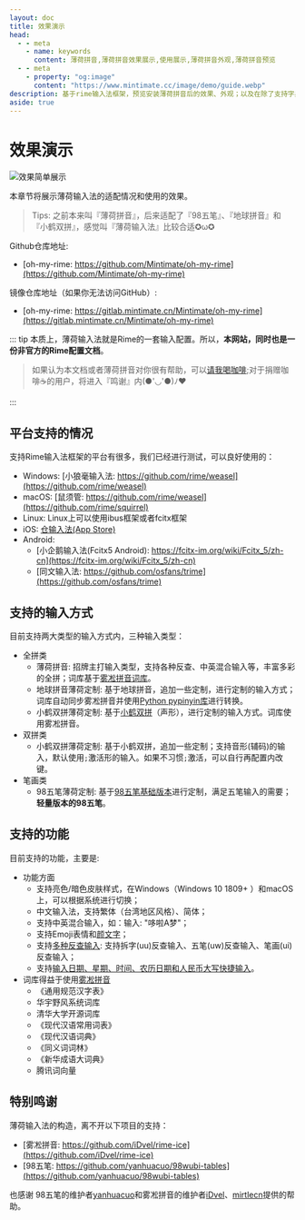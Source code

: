 ```yaml
---
layout: doc
title: 效果演示
head:
  - - meta
    - name: keywords
      content: 薄荷拼音,薄荷拼音效果展示,使用展示,薄荷拼音外观,薄荷拼音预览
  - - meta
    - property: "og:image"
      content: "https://www.mintimate.cc/image/demo/guide.webp"
description: 基于rime输入法框架，预览安装薄荷拼音后的效果、外观；以及在除了支持字典功能外，支持的特定功能和，如：Emoji、支持拆字反查输入、五笔反查输入、笔画反查输入等。
aside: true
---
```

# 效果演示
![效果简单展示](/image/demo/guide.webp)

本章节将展示薄荷输入法的适配情况和使用的效果。

> Tips: 之前本来叫『薄荷拼音』，后来适配了『98五笔』、『地球拼音』和『小鹤双拼』，感觉叫『薄荷输入法』比较合适✪ω✪

Github仓库地址: 
- [oh-my-rime: https://github.com/Mintimate/oh-my-rime](https://github.com/Mintimate/oh-my-rime)

镜像仓库地址（如果你无法访问GitHub）: 
- [oh-my-rime: https://gitlab.mintimate.cn/Mintimate/oh-my-rime](https://gitlab.mintimate.cn/Mintimate/oh-my-rime)

::: tip
本质上，薄荷输入法就是Rime的一套输入配置。所以，**本网站，同时也是一份非官方的Rime配置文档**。

> 如果认为本文档或者薄荷拼音对你很有帮助，可以[请我喝咖啡](https://afdian.net/a/mintimate);对于捐赠咖啡☕️的用户，将进入『鸣谢』内(●'◡'●)ﾉ♥

:::

## 平台支持的情况
支持Rime输入法框架的平台有很多，我们已经进行测试，可以良好使用的：
- Windows: [小狼毫输入法: https://github.com/rime/weasel](https://github.com/rime/weasel)
- macOS: [鼠须管: https://github.com/rime/weasel](https://github.com/rime/squirrel)
- Linux: Linux上可以使用ibus框架或者fcitx框架
- iOS: [仓输入法(App Store)](https://apps.apple.com/cn/app/%E4%BB%93%E8%BE%93%E5%85%A5%E6%B3%95/id6446617683)
- Android: 
  - [小企鹅输入法(Fcitx5 Android): https://fcitx-im.org/wiki/Fcitx_5/zh-cn](https://fcitx-im.org/wiki/Fcitx_5/zh-cn)
  - [同文输入法: https://github.com/osfans/trime](https://github.com/osfans/trime)

## 支持的输入方式
目前支持两大类型的输入方式内，三种输入类型：
- 全拼类
  - 薄荷拼音: 招牌主打输入类型，支持各种反查、中英混合输入等，丰富多彩的全拼；词库基于[雾凇拼音词库](https://github.com/iDvel/rime-ice)。
  - 地球拼音薄荷定制: 基于地球拼音，追加一些定制，进行定制的输入方式；词库自动同步雾凇拼音并使用[Python pypinyin库](https://pypinyin.readthedocs.io/)进行转换。
  - 小鹤双拼薄荷定制: 基于[小鹤双拼](https://flypy.com/)（声形），进行定制的输入方式。词库使用雾凇拼音。
- 双拼类
  - 小鹤双拼薄荷定制: 基于小鹤双拼，追加一些定制；支持音形(辅码)的输入，默认使用`;`激活形的输入。如果不习惯`;`激活，可以自行再配置内改键。
- 笔画类
  - 98五笔薄荷定制: 基于[98五笔基础版本](https://github.com/yanhuacuo/98wubi-tables)进行定制，满足五笔输入的需要；**轻量版本的98五笔**。

## 支持的功能
目前支持的功能，主要是:
- 功能方面
  - 支持亮色/暗色皮肤样式，在Windows（Windows 10 1809+ ）和macOS上，可以根据系统进行切换；
  - 中文输入法，支持繁体（台湾地区风格）、简体；
  - 支持中英混合输入，如：输入: "哆啦A梦"；
  - 支持Emoji表情和[颜文字](kaomoji.html)；
  - 支持[多种反查输入](reverseWords.html): 支持拆字(uu)反查输入、五笔(uw)反查输入、笔画(ui)反查输入；
  - 支持[输入日期、星期、时间、农历日期和人民币大写快捷输入](funcKeys.html)。
- 词库得益于使用[雾凇拼音](https://github.com/iDvel/rime-ice)
  - 《通用规范汉字表》
  - 华宇野风系统词库
  - 清华大学开源词库
  - 《现代汉语常用词表》
  - 《现代汉语词典》
  - 《同义词词林》
  - 《新华成语大词典》
  - 腾讯词向量

## 特别鸣谢
薄荷输入法的构造，离不开以下项目的支持：
- [雾凇拼音: https://github.com/iDvel/rime-ice](https://github.com/iDvel/rime-ice)
- [98五笔: https://github.com/yanhuacuo/98wubi-tables](https://github.com/yanhuacuo/98wubi-tables)

也感谢 98五笔的维护者[yanhuacuo](https://github.com/yanhuacuo)和雾凇拼音的维护者[iDvel](https://github.com/iDvel)、[mirtlecn](https://github.com/mirtlecn)提供的帮助。